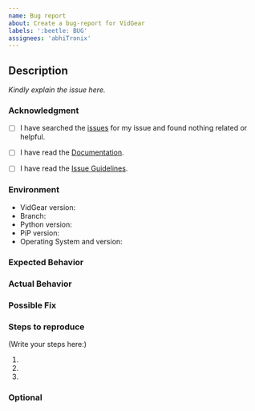 ```yaml
---
name: Bug report
about: Create a bug-report for VidGear
labels: ':beetle: BUG'
assignees: 'abhiTronix'
---
```


<!--
    Please note that your issue will be fixed much faster if you spend about
    half an hour preparing it, including the exact reproduction steps and a demo.

    If you're in a hurry or don't feel confident, it's fine to report bugs with
    less details, but this makes it less likely they'll get fixed soon.

    If the important info is missing we'll add the 'Needs more information' label 
    or may choose to close the issue until there is enough information provided.
-->

## Description

<!-- Provide a more detailed introduction to the issue itself, and why you consider it to be a bug -->
_Kindly explain the issue here._


### Acknowledgment

<!-- By posting an issue you acknowledge the following: (Put an `x` in all the boxes that apply(important)) -->

- [ ] I have searched the [issues](https://github.com/abhiTronix/vidgear/issues) for my issue and found nothing related or helpful.
- [ ] I have read the [Documentation](https://abhitronix.github.io/vidgear/latest).
- [ ] I have read the [Issue Guidelines](https://abhitronix.github.io/vidgear/latest/contribution/issue/#submitting-an-issue-guidelines).


### Environment

<!-- Include as many relevant details about the environment you experienced the bug in -->
* VidGear version: <!-- Run command `python -c "import vidgear; print(vidgear.__version__)"` -->
* Branch: <!-- Select between: Master | Testing | Development | PyPi -->
* Python version: <!---Run command `python -V` -->
* PiP version: <!-- Run command `python -c "import pip; print(pip.__version__)"` -->
* Operating System and version:

### Expected Behavior
<!-- Tell us what should happen -->

### Actual Behavior
<!-- Tell us what happens instead -->
<!-- You can turn `logging=True` in parameters of the respective vidgear API for getting debug output -->

### Possible Fix
<!-- Not obligatory, but suggest a fix or reason for the bug or remove this block-->

### Steps to reproduce

<!--
  How would you describe your issue to someone who doesn’t know you or your project?
  Try to write a sequence of steps that anybody can repeat to see the issue.
-->

(Write your steps here:)

1. 
2. 
3. 


### Optional
<!-- Provide screenshots where appropriate -->